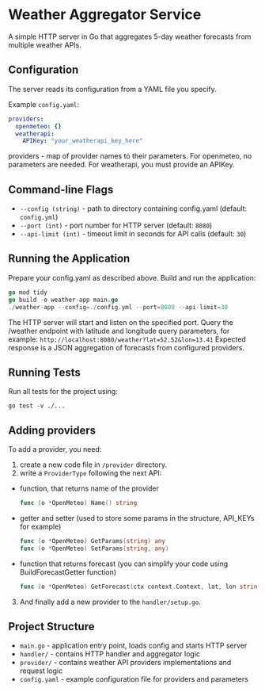 # Weather Aggregator Service

A simple HTTP server in Go that aggregates 5-day weather forecasts from multiple weather APIs.

## Configuration

The server reads its configuration from a YAML file you specify.

Example `config.yaml`:

```yaml
providers:
  openmeteo: {}
  weatherapi:
    APIKey: "your_weatherapi_key_here"
```
providers - map of provider names to their parameters.
For openmeteo, no parameters are needed.
For weatherapi, you must provide an APIKey.

## Command-line Flags

- `--config (string)` - path to directory containing config.yaml (default: `config.yml`)
- `--port (int)` - port number for HTTP server (default: `8080`)
- `--api-limit (int)` - timeout limit in seconds for API calls (default: `30`)

## Running the Application

Prepare your config.yaml as described above.
Build and run the application:
```go
go mod tidy
go build -o weather-app main.go
./weather-app --config=./config.yml --port=8080 --api-limit=30
```
The HTTP server will start and listen on the specified port.
Query the /weather endpoint with latitude and longitude query parameters, for example:
`http://localhost:8080/weather?lat=52.52&lon=13.41`
Expected response is a JSON aggregation of forecasts from configured providers.

## Running Tests

Run all tests for the project using:

```
go test -v ./...
```

## Adding providers

To add a provider, you need:
1) create a new code file in `/provider` directory.
2) write a `ProviderType` following the next API:
  - function, that returns name of the provider
    ```go
    func (o *OpenMeteo) Name() string
    ```
  - getter and setter (used to store some params in the structure, API_KEYs for example)
    ```go
    func (o *OpenMeteo) GetParams(string) any
    func (o *OpenMeteo) SetParams(string, any)
    ```
  - function that returns forecast (you can simplify your code using BuildForecastGetter function)
    ```go
    func (o *OpenMeteo) GetForecast(ctx context.Context, lat, lon string) (ForecastDay, error)
    ```
3) And finally add a new provider to the `handler/setup.go`.

## Project Structure

- `main.go` - application entry point, loads config and starts HTTP server
- `handler/` - contains HTTP handler and aggregator logic
- `provider/` - contains weather API providers implementations and request logic
- `config.yaml` - example configuration file for providers and parameters
